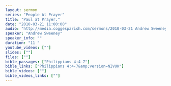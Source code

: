 ```yaml
---
layout: sermon
series: "People At Prayer"
title: "Paul at Prayer."
date: "2010-03-21 11:00:00"
audio: "http://media.coggesparish.com/sermons/2010-03-21 Andrew Sweeney.mp3"
speaker: "Andrew Sweeney"
speaker_info: ""
duration: "11 "
youtube_videos: [""]
slides: [""]
files: [""]
bible_passages: ["Philippians 4:4-7"]
bible_links: ["Philippians 4:4-7&amp;version=NIVUK"]
bible_videos: [""]
bible_videos_links: [""]
---
```

